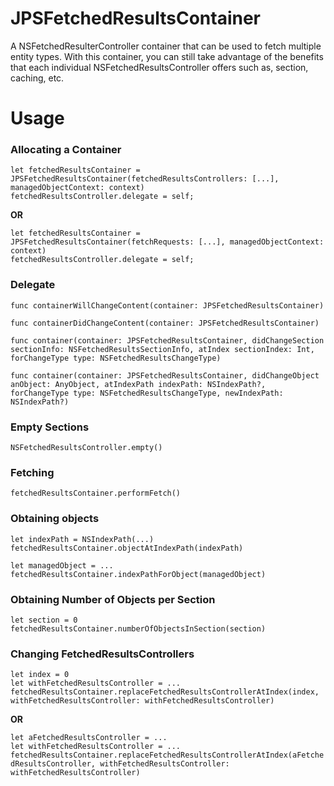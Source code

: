 # JPSFetchedResultsContainer
A NSFetchedResulterController container that can be used to fetch multiple entity types. With this container, you can still take advantage of the benefits that each individual NSFetchedResultsController offers such as, section, caching, etc.

# Usage

### Allocating a Container
`let fetchedResultsContainer = JPSFetchedResultsContainer(fetchedResultsControllers: [...], managedObjectContext: context)`<br />
`fetchedResultsController.delegate = self;`

**OR**

`let fetchedResultsContainer = JPSFetchedResultsContainer(fetchRequests: [...], managedObjectContext: context)`<br />
`fetchedResultsController.delegate = self;`

### Delegate
`func containerWillChangeContent(container: JPSFetchedResultsContainer)`

`func containerDidChangeContent(container: JPSFetchedResultsContainer)`

`func container(container: JPSFetchedResultsContainer, didChangeSection sectionInfo: NSFetchedResultsSectionInfo, atIndex sectionIndex: Int, forChangeType type: NSFetchedResultsChangeType)`

`func container(container: JPSFetchedResultsContainer, didChangeObject anObject: AnyObject, atIndexPath indexPath: NSIndexPath?, forChangeType type: NSFetchedResultsChangeType, newIndexPath: NSIndexPath?)`

### Empty Sections
`NSFetchedResultsController.empty()`

### Fetching
`fetchedResultsContainer.performFetch()`

### Obtaining objects
`let indexPath = NSIndexPath(...)` <br />
`fetchedResultsContainer.objectAtIndexPath(indexPath)`

`let managedObject = ...` <br />
`fetchedResultsContainer.indexPathForObject(managedObject)`

### Obtaining Number of Objects per Section
`let section = 0` <br />
`fetchedResultsContainer.numberOfObjectsInSection(section)`

### Changing FetchedResultsControllers

`let index = 0` <br />
`let withFetchedResultsController = ...` <br />
`fetchedResultsContainer.replaceFetchedResultsControllerAtIndex(index, withFetchedResultsController: withFetchedResultsController)`

**OR**

`let aFetchedResultsController = ...` <br />
`let withFetchedResultsController = ...` <br />
`fetchedResultsContainer.replaceFetchedResultsControllerAtIndex(aFetchedResultsController, withFetchedResultsController: withFetchedResultsController)`
